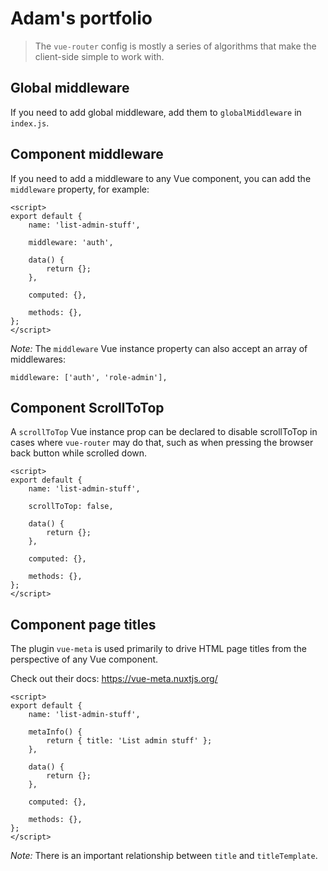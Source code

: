 # Adam's portfolio

> The `vue-router` config is mostly a series of algorithms that make the client-side simple to work with.

## Global middleware

If you need to add global middleware, add them to `globalMiddleware` in `index.js`.

## Component middleware

If you need to add a middleware to any Vue component, you can add the `middleware` property, for example:

``` vue
<script>
export default {
    name: 'list-admin-stuff',

    middleware: 'auth',

    data() {
        return {};
    },

    computed: {},

    methods: {},
};
</script>
```

*Note:* The `middleware` Vue instance property can also accept an array of middlewares:

```vue
middleware: ['auth', 'role-admin'],
```

## Component ScrollToTop

A `scrollToTop` Vue instance prop can be declared to disable scrollToTop in cases where `vue-router` may
do that, such as when pressing the browser back button while scrolled down.

``` vue
<script>
export default {
    name: 'list-admin-stuff',

    scrollToTop: false,

    data() {
        return {};
    },

    computed: {},

    methods: {},
};
</script>
```

## Component page titles

The plugin `vue-meta` is used primarily to drive HTML page titles from the perspective of any Vue component.

Check out their docs: https://vue-meta.nuxtjs.org/

``` vue
<script>
export default {
    name: 'list-admin-stuff',

    metaInfo() {
        return { title: 'List admin stuff' };
    },

    data() {
        return {};
    },

    computed: {},

    methods: {},
};
</script>
```

*Note:* There is an important relationship between `title` and `titleTemplate`.
